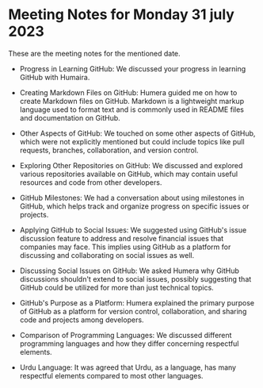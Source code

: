 # Meeting Notes for Monday 31 july 2023
These are the meeting notes for the mentioned date.
   * Progress in Learning GitHub:
We discussed your progress in learning GitHub with Humaira.

  * Creating Markdown Files on GitHub:
    Humera guided me on how to create Markdown files on GitHub. Markdown is a lightweight markup language used to format text and is commonly used in README files and documentation on GitHub.

   * Other Aspects of GitHub:
     We touched on some other aspects of GitHub, which were not explicitly mentioned but could include topics like pull requests, branches, collaboration, and version control.

*    Exploring Other Repositories on GitHub:
  We discussed and explored various repositories available on GitHub, which may contain useful resources and code from other developers.

   * GitHub Milestones:
    We had a conversation about using milestones in GitHub, which helps track and organize progress on specific issues or projects.

   * Applying GitHub to Social Issues:
     We suggested using GitHub's issue discussion feature to address and resolve financial issues that companies may face. This implies using GitHub as a platform for discussing and collaborating on social issues as well.

   *  Discussing Social Issues on GitHub:
    We asked Humera why GitHub discussions shouldn't extend to social issues, possibly suggesting that GitHub could be utilized for more than just technical topics.

   * GitHub's Purpose as a Platform:
      Humera explained the primary purpose of GitHub as a platform for version control, collaboration, and sharing code and projects among developers.

   * Comparison of Programming Languages:
      We discussed different programming languages and how they differ concerning respectful elements.

  *  Urdu Language:
     It was agreed that Urdu, as a language, has many respectful elements compared to most other languages.
